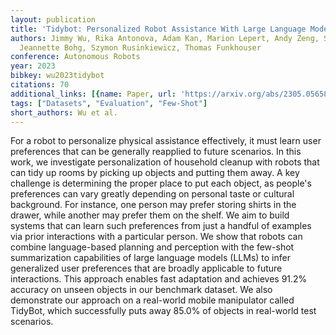 ```yaml
---
layout: publication
title: 'Tidybot: Personalized Robot Assistance With Large Language Models'
authors: Jimmy Wu, Rika Antonova, Adam Kan, Marion Lepert, Andy Zeng, Shuran Song,
  Jeannette Bohg, Szymon Rusinkiewicz, Thomas Funkhouser
conference: Autonomous Robots
year: 2023
bibkey: wu2023tidybot
citations: 70
additional_links: [{name: Paper, url: 'https://arxiv.org/abs/2305.05658'}]
tags: ["Datasets", "Evaluation", "Few-Shot"]
short_authors: Wu et al.
---
```

For a robot to personalize physical assistance effectively, it must learn
user preferences that can be generally reapplied to future scenarios. In this
work, we investigate personalization of household cleanup with robots that can
tidy up rooms by picking up objects and putting them away. A key challenge is
determining the proper place to put each object, as people's preferences can
vary greatly depending on personal taste or cultural background. For instance,
one person may prefer storing shirts in the drawer, while another may prefer
them on the shelf. We aim to build systems that can learn such preferences from
just a handful of examples via prior interactions with a particular person. We
show that robots can combine language-based planning and perception with the
few-shot summarization capabilities of large language models (LLMs) to infer
generalized user preferences that are broadly applicable to future
interactions. This approach enables fast adaptation and achieves 91.2% accuracy
on unseen objects in our benchmark dataset. We also demonstrate our approach on
a real-world mobile manipulator called TidyBot, which successfully puts away
85.0% of objects in real-world test scenarios.
